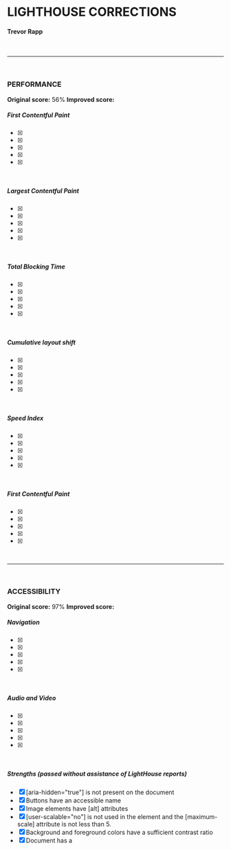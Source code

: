 # LIGHTHOUSE CORRECTIONS 

#### Trevor Rapp

<br/>

---

<br/>

### PERFORMANCE

**Original score:** 56%
**Improved score:**

##### First Contentful Paint

- [X] 
- [X] 
- [X] 
- [X] 
- [X] 

<br/>

##### Largest Contentful Paint

- [X] 
- [X] 
- [X] 
- [X] 
- [X] 

<br/>

##### Total Blocking Time

- [X] 
- [X] 
- [X] 
- [X] 
- [X] 

<br/>

##### Cumulative layout shift

- [X] 
- [X] 
- [X] 
- [X] 
- [X] 

<br/>

##### Speed Index

- [X] 
- [X] 
- [X] 
- [X] 
- [X] 

<br/>

##### First Contentful Paint

- [X] 
- [X] 
- [X] 
- [X] 
- [X] 

<br/>

---

<br/>

### ACCESSIBILITY

**Original score:** 97%
**Improved score:**

##### Navigation

- [X] 
- [X] 
- [X] 
- [X] 
- [X] 

<br/>

##### Audio and Video

- [X] 
- [X] 
- [X] 
- [X] 
- [X] 

<br/>

##### Strengths (passed without assistance of LightHouse reports)

- [X] [aria-hidden="true"] is not present on the document <body>
- [X] Buttons have an accessible name
- [X] Image elements have [alt] attributes
- [X] [user-scalable="no"] is not used in the <meta name="viewport"> element and the [maximum-scale] attribute is not less than 5.
- [X] Background and foreground colors have a sufficient contrast ratio
- [X] Document has a <title> element
- [X] [id] attributes on active, focusable elements are unique
- [X] <html> element has a [lang] attribute
- [X] <html> element has a valid value for its [lang] attribute
- [X] Links have a discernible name
- [X] Lists contain only <li> elements and script supporting elements (<script> and <template>).
- [X] List items (<li>) are contained within <ul>, <ol> or <menu> parent elements
- [X] Image elements do not have [alt] attributes that are redundant text.

<br/>

---

<br/>

### BEST PRACTICES

**Original score:** 95%
**Improved score:** 

##### General

- [X] 
- [X] 
- [X] 
- [X] 
- [X] 

<br/>

##### Trust and Safety

- [X] 
- [X] 
- [X] 
- [X] 
- [X] 

<br/>

##### Strengths (passed without assistance of LightHouse reports)

- [X] Uses HTTPS
- [X] Avoids deprecated APIs
- [X] Allows users to paste into input fields
- [X] Avoids requesting the geolocation permission on page load
- [X] Avoids requesting the notification permission on page load
- [X] Displays images with correct aspect ratio
- [X] Serves images with appropriate resolution
- [X] Page has the HTML doctype
- [X] Properly defines charset
- [X] Avoids unload event listeners
- [X] No issues in the Issues panel in Chrome Devtools
- [X] Page has valid source maps

##### Not Applicable

- [X] Fonts with font-display: optional are preloaded
- [X] Detected JavaScript libraries

<br/>

---

<br/>

### SEO

**Original score:** 83%
**Improved score:** 100%

##### Content Best Practices

- [X] fixed <a> tags so that they had proper descriptions of what they were linking to.
- [X] added a <meta> description tag with a proper call to action and description of the game.

<br/>

##### Strengths (passed without assistance of LightHouse reports)

- [X] Has a <meta name="viewport"> tag with width or initial-scale
- [X] Document has a <title> element
- [X] Page has successful HTTP status code
- [X] Links are crawlable
- [X] Page isn’t blocked from indexing
- [X] Image elements have [alt] attributes
- [X] Document has a valid hreflang
- [X] Document uses legible font sizes 100% legible text
- [X] Document avoids plugins
- [X] Tap targets are sized appropriately 100% appropriately sized tap targets

<br/>

##### Not Applicable

- [X] robots.txt is valid
- [X] Document has a valid rel=canonical

<br/>

##### Cumulative layout shift

- [X] 
- [X] 
- [X] 
- [X] 
- [X] 

<br/>

##### Speed Index

- [X] 
- [X] 
- [X] 
- [X] 
- [X] 

<br/>

##### First Contentful Paint

- [X] 
- [X] 
- [X] 
- [X] 
- [X] 

<br/>
